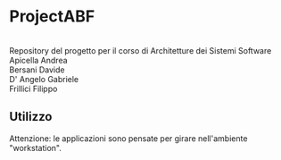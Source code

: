 # ProjectABF
<br />
Repository del progetto per il corso di Architetture dei Sistemi Software <br />
Apicella Andrea <br />
Bersani Davide <br />
D' Angelo Gabriele <br />
Frillici Filippo <br />

## Utilizzo
Attenzione: le applicazioni sono pensate per girare nell'ambiente "workstation".
 
